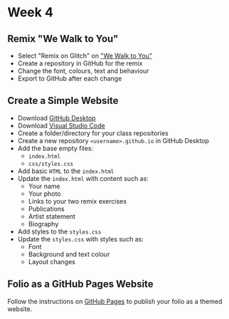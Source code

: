 # Week 4

## Remix "We Walk to You"

- Select "Remix on Glitch" on ["We Walk to You"](https://we-walk-to-you.glitch.me)
- Create a repository in GitHub for the remix
- Change the font, colours, text and behaviour
- Export to GitHub after each change

## Create a Simple Website

- Download [GitHub Desktop](https://desktop.github.com/)
- Download [Visual Studio Code](https://code.visualstudio.com/)
- Create a folder/directory for your class repositories
- Create a new repository `<username>.github.io` in GitHub Desktop
- Add the base empty files:
  - `index.html`
  - `css/styles.css`
- Add basic `HTML` to the `index.html`
- Update the `index.html` with content such as:
  - Your name
  - Your photo
  - Links to your two remix exercises
  - Publications
  - Artist statement
  - Biography
- Add styles to the `styles.css`
- Update the `styles.css` with styles such as:
  - Font
  - Background and text colour
  - Layout changes

## Folio as a GitHub Pages Website

Follow the instructions on [GitHub Pages](https://pages.github.com/) to publish your folio as a themed website.
